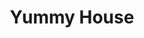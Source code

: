 ---
layout: place
title: "Yummy House"
permalink: /michigan/commerce-township/yummy-house.html
stateAbbr: MI
stateName: Michigan
cityName: Commerce Township
seo:
  name: "Yummy House"
  type: Restaurant
  links: https://www.smorefood.com/order-online/yummy-house-commerce-township-48390-fptqg3no?utm_source=gmb&utm_medium=website
description: "Unassuming, compact eatery featuring classic Chinese dishes & sushi rolls in a low-key atmosphere. Yummy House serves delicious sushi in Commerce Township, Michigan. Try fresh Japanese dishes for a great dining experience. Available for takeout, lunch, and dinner."
place_id: ChIJlx2GsiOlJIgRK1Qlv88DwUw
photos:
  - name: >-
      places/ChIJlx2GsiOlJIgRK1Qlv88DwUw/photos/AeeoHcIoRufELfEIz3ldp83keP0x00qoaPKwE15R8BHynlmYz6aPUJBtZMEaPqjXiUPPWqMx2plygpIBdYK2pu7fmpi1ZVFjYGZ0L8Fr6XZV1RGKrpPzxdrZ6t9xVII4I6BV2Oo0S3ImDgLid3g2yvbPdN6dxLo0Ry7a-8hYHaRCIl681xF_PDLRZvoRaiMK4MtapL6bjDU9y7iwoPWRO4JhvecT1Fd8tx3KwgMf9F7uOvV1Tx1XoOa5h5WTMZd60lOohVHJb-RCtX_gAQTGWx3q_wNOlwVGmTjg0Fh8JRkl21YQJiyPyMygodVu9ByjpJtCmvUoDT5Uczg83a3kMFgU8NSLp9lR6Jsx8s7rMa3F2V1OQtzOh9GKcGjhrNr9DX9_R88ewJ78sLFNH-80PB5hBa-wag08Nlc2AuuqciwhStkiUMQ
    widthPx: 1508
    heightPx: 1508
    authorAttributions:
      - displayName: Jeff Dinakar
        uri: https://maps.google.com/maps/contrib/112014242728123982922
        photoUri: >-
          https://lh3.googleusercontent.com/a-/ALV-UjUomF6Gtcs2yY7Z9LsyBSDaIiF76aiq2gkLwhmQkyYwZGhlFwYJpA=s100-p-k-no-mo
    flagContentUri: >-
      https://www.google.com/local/imagery/report/?cb_client=maps_api_places.places_api&image_key=!1e10!2sCIHM0ogKEICAgICavNKs7gE&hl=en-US
    googleMapsUri: >-
      https://www.google.com/maps/place//data=!3m4!1e2!3m2!1sCIHM0ogKEICAgICavNKs7gE!2e10!4m2!3m1!1s0x8824a523b2861d97:0x4cc103cfbf25542b
  - name: >-
      places/ChIJlx2GsiOlJIgRK1Qlv88DwUw/photos/AeeoHcI9vHG5RVtiwYRq3VEpP0lOl4OjnwkGBJVhUjlCZXJHzP-MaMB1GHJl3K1f_ds_MwVXPmLnj7kiXAbqDgWcc5UN3ZS0vgmx0u-FX53VGu1u9Zwbz1WiWlEcJjl6SMk_9Zhn2sO-dJi1aJHu7ZK3muSCT4keq1sjLcwQnIppd0fRn3SbHFS_kaCM82vTGUajubgd8289T-N2fXjqiOcz4_Ir_Adb_I4vA7f9iMaOwvhSjFfYRqQ_mRSKQiBJdurZwJVRItUIFw3-Y_ZGrJr0F_FHmZCJrP3lOMGTniRCLc22dopONNoAJ1NFKcvRBEF1V5J4605DVOoFHHNHD1l9rVlGmCzjUKzReQlFutWZf3skyDL65mQaV29xyHmwrBzS2smWmMJ49dWoX0bGHPgyWCvI4jHey5Osyu_7Xca2d6YCoiWF
    widthPx: 1276
    heightPx: 1702
    authorAttributions:
      - displayName: Nicole Wang
        uri: https://maps.google.com/maps/contrib/111499595115089870339
        photoUri: >-
          https://lh3.googleusercontent.com/a/ACg8ocK5PB2vLhGvwwBzzhd36fASSeaVhitPeTynAtkF4fKC2zG91Q=s100-p-k-no-mo
    flagContentUri: >-
      https://www.google.com/local/imagery/report/?cb_client=maps_api_places.places_api&image_key=!1e10!2sCIHM0ogKEICAgICp5umgqAE&hl=en-US
    googleMapsUri: >-
      https://www.google.com/maps/place//data=!3m4!1e2!3m2!1sCIHM0ogKEICAgICp5umgqAE!2e10!4m2!3m1!1s0x8824a523b2861d97:0x4cc103cfbf25542b
  - name: >-
      places/ChIJlx2GsiOlJIgRK1Qlv88DwUw/photos/AeeoHcJB40DglijihX7bVJWv9oTW0V5c8PDN4TwvRZaFR89Kh7jW2rjMLCFlJ2GdXWysD7Z9PS2vr-4YMd9eTtAMg9pPXyiLEoJ6u8pP47gF8tewkFZbNUGbEAnGQr3B3hzSQCT2qC8KWiAO7dTyg5w4b5gVea_e3DNhIUPkl_fKwjG_iEKRaKqU-BQEdeUjryOZ-9WC5id4nMmcvIBEA-wvWsCOG5j02ynkCGKfyJY3Ja7RTXE4KVcCsD-Tdg-zTpIXveQ27_SStrqMMFUkPLnEJ2eUeXh3JUmgbiCdv75TRvCjZ9F2gMiOyvO1Neh73_aIqOKe-lbZavxwfEBpd0h3XvK3z10PRYe9incoBP416uydFgamcf-8cvMuUV2mcF89OaJ7_QyVUXFNi8NauGsfbDoEP9wz-ZMmWsrHC01qgsc
    widthPx: 4160
    heightPx: 2340
    authorAttributions:
      - displayName: Brandon Schwartz
        uri: https://maps.google.com/maps/contrib/115250599808722364330
        photoUri: >-
          https://lh3.googleusercontent.com/a/ACg8ocLxhHHNaWDTzgFllSj_KTdodumORFQeTyGuCQk52lEyyzDPHA=s100-p-k-no-mo
    flagContentUri: >-
      https://www.google.com/local/imagery/report/?cb_client=maps_api_places.places_api&image_key=!1e10!2sCIHM0ogKEICAgICEz53PSQ&hl=en-US
    googleMapsUri: >-
      https://www.google.com/maps/place//data=!3m4!1e2!3m2!1sCIHM0ogKEICAgICEz53PSQ!2e10!4m2!3m1!1s0x8824a523b2861d97:0x4cc103cfbf25542b
  - name: >-
      places/ChIJlx2GsiOlJIgRK1Qlv88DwUw/photos/AeeoHcKTriRGFkdk6idBLt5ELMR5HcIe6GnccI2nCbu5Ck9pCnLoERZxC_-UeWn79mLQWIJOlVi2m0cirj8UABptfI6__TuM3-YVj7UHDK3jH0S3dBcIWKAiSVdpiqHrvSCJs30hir2dy2WuMuCqSPJoSvpHzmWyiZyAjlBOmqzxueqkDju6qENCdtxlswEMLZm-Hc_VDXOsu492RzckY7iwHP1dgvbtLkhKClXs6jqhkVU4yx7tgEsaItdrWwtF8woqza_wAK61A3ldC8iIbGKxfJW5675_6RtWJsxnypIrBT4gbKRBit-q-DCCxn3ZwE2Z3WClDanxqsQA0XC6S15KmoUPXJNPI7QkB0bp6xwt8B0vfm29LP9NYEYtEv40OSoLU9z86GyHbFNnJi2kyWwzA4n-H-jSyh1BI5UtBbpTBI2BMQ
    widthPx: 4032
    heightPx: 3024
    authorAttributions:
      - displayName: Michael Tarkowski
        uri: https://maps.google.com/maps/contrib/105804738359713390907
        photoUri: >-
          https://lh3.googleusercontent.com/a-/ALV-UjWSO-QpD8oTJIAyMTXHqI6DmGpNzixZL03kn-Sjbxazdz9ZO6Wi=s100-p-k-no-mo
    flagContentUri: >-
      https://www.google.com/local/imagery/report/?cb_client=maps_api_places.places_api&image_key=!1e10!2sCIHM0ogKEICAgIDW0o6FEQ&hl=en-US
    googleMapsUri: >-
      https://www.google.com/maps/place//data=!3m4!1e2!3m2!1sCIHM0ogKEICAgIDW0o6FEQ!2e10!4m2!3m1!1s0x8824a523b2861d97:0x4cc103cfbf25542b
  - name: >-
      places/ChIJlx2GsiOlJIgRK1Qlv88DwUw/photos/AeeoHcLI2VwwmT1bgspdfEhhmua0_TPms-q29hki8glvP5Tebz8SXGFjlSJ6K6zafvDQQlEV98pXmcvny9UN45mYQsGx-a5mK8NKt8iz6K1LbCY4mKDeza6bVaAxQnOOoxiXjDPoPzkDZ5iis_neFHJzfvVv_Sg-Rn-qAp8wu0zE_rM_3Ks7F8r1mBswkRa_KhZ4XaegVMtuaTd0W3FSxKumk1VgKSnUrSpwB-Zcw8jhWinp4KH-91YiV_Iwmx2sTUQ5QvoLFWeObRw5nEv52HOt4VOhmuPvbgwcsmXG0rpPvD2Co79EiqipsTdgxOugwwsuRXnxS6PmEi-22obdotUjDGQfWXr6Zg9xfFO2OdPXAJ5Dt24OtHNKHtvcAp7rvdpNnF17mlbwWfYJ5K-cMJzNFI7n9H5KkO68ZDJH0qrESFozmVGL
    widthPx: 4160
    heightPx: 4160
    authorAttributions:
      - displayName: Jeff Dinakar
        uri: https://maps.google.com/maps/contrib/112014242728123982922
        photoUri: >-
          https://lh3.googleusercontent.com/a-/ALV-UjUomF6Gtcs2yY7Z9LsyBSDaIiF76aiq2gkLwhmQkyYwZGhlFwYJpA=s100-p-k-no-mo
    flagContentUri: >-
      https://www.google.com/local/imagery/report/?cb_client=maps_api_places.places_api&image_key=!1e10!2sCIHM0ogKEICAgICavNKyvgE&hl=en-US
    googleMapsUri: >-
      https://www.google.com/maps/place//data=!3m4!1e2!3m2!1sCIHM0ogKEICAgICavNKyvgE!2e10!4m2!3m1!1s0x8824a523b2861d97:0x4cc103cfbf25542b
  - name: >-
      places/ChIJlx2GsiOlJIgRK1Qlv88DwUw/photos/AeeoHcIjl8hxNsG_t1vzHEkUkgIWNQ7hYGgzsN16PnIaxBgc7b1B3PRBGP3q0_5CM91_y59ec7fTrFW9QgCLYIBQuGfKUkKHL4xhJQuyE0y90Sj_e44sFeDlRPfmCqTT4jsuubRCBcJH6GXxwrqy08lsNIaO_iPiiKKhyBHuCH-utUx9U3bf0P-Pu4ftJP9kaE-xIcyj1pLNILdLt7ytA8edABIyRhimoNrhDPCQWP9ibXmHcTTW0-k5QHhyPLK5LcOTBpk9M_FpHQ8ZFzfJq9KgPo13WAGQADbaQDF62PJ3MWhiH3Q2SkS662xLUesdIgJFO5H4v945EJKhyCdcB4ooAFiVUss99JtOz2eDLA7Qisa56-Cts_y32vLmAHAyhCviufb7-WV8xvr1c-hxbD_20nv557LJK7zeuASkWFUQ_rNu4A
    widthPx: 3024
    heightPx: 4032
    authorAttributions:
      - displayName: Gerald P
        uri: https://maps.google.com/maps/contrib/113724987320251556525
        photoUri: >-
          https://lh3.googleusercontent.com/a-/ALV-UjXC5vXWwr7lFNTSNFDJKvfVcHFINtSTgt5nKuUpnRHy2KbxKgLZog=s100-p-k-no-mo
    flagContentUri: >-
      https://www.google.com/local/imagery/report/?cb_client=maps_api_places.places_api&image_key=!1e10!2sCIHM0ogKEICAgICEtfvwTg&hl=en-US
    googleMapsUri: >-
      https://www.google.com/maps/place//data=!3m4!1e2!3m2!1sCIHM0ogKEICAgICEtfvwTg!2e10!4m2!3m1!1s0x8824a523b2861d97:0x4cc103cfbf25542b
  - name: >-
      places/ChIJlx2GsiOlJIgRK1Qlv88DwUw/photos/AeeoHcIem00J8ZCxHazMNPR3iYa0RVZkH8pGfHFG5CJA7Uubtn35ckmXDCa80KHuTG00xNF3P8gtxIxTgCgrAsWEoU9QCSu7pu4797ZCRXMuU4pfK9Ne3EHUa1WmNhA-HxfFF2sJJtkFRDeOl0jIzt6RTNlyGp43iNHrzrNcT8RV2qlTizECMlTrDz5_AspGjW58yTzdFpU2khs1yKUvUntsOrbLTj4SBSRNthJxK4jOcmAqqz_wfppwvqKjPQvB4XzjONTFxQlb3KQPNXBQNgV3iHwdSI83p70txQaPd2_DHcWIfbLfCxZ3JmTV1pUvvU9EUgPIHt_EoQJQ2J-8Be1knXZ8qpDAIJ-TY-oS_6Px1bjaFA3ANw66eJn39adhgk1ChFARWcXEmg-hNadTkCoJXu3Is6pvDDBzYuxg_3jAfv_4TsZo
    widthPx: 4032
    heightPx: 3024
    authorAttributions:
      - displayName: Marie Sunshine
        uri: https://maps.google.com/maps/contrib/111317455478984058256
        photoUri: >-
          https://lh3.googleusercontent.com/a/ACg8ocJbUgvXUjrVV8UEiK_YOzrtJHxDasVFFQSWwKpI6M0m3DJ419Q=s100-p-k-no-mo
    flagContentUri: >-
      https://www.google.com/local/imagery/report/?cb_client=maps_api_places.places_api&image_key=!1e10!2sCIHM0ogKEICAgIC4wdi3iQE&hl=en-US
    googleMapsUri: >-
      https://www.google.com/maps/place//data=!3m4!1e2!3m2!1sCIHM0ogKEICAgIC4wdi3iQE!2e10!4m2!3m1!1s0x8824a523b2861d97:0x4cc103cfbf25542b
  - name: >-
      places/ChIJlx2GsiOlJIgRK1Qlv88DwUw/photos/AeeoHcLtta1rRNVzAD2_wTDcm9AU7g_xD7DrfhTRrhsQ7Y9m6ALRhxUQgLzWMK4X1P-R5WPQtpUmSY-j9uUpS9FdFlOYj3c4QIFTKCjpfj0P7NLC5UhAKi2PL8sqkaAGO88QLscnYQ1BHH1sNiaCa4O80b6G91LcNd0oTWGaDaTwJwmDm7Xc27l9CVAuGUHkMhZA2yly0Ztxlc4SNx3nY5euH2B17Zr7CwvgyUaf1zECyOIBBK-YZBpJHTVS2E7XcCqRAzWk6zPNC8kc3OCUs5pyG0NpqslrwBSd1WWQKjBm9nd6ii6cZw5NbXQRXhHCZkrd6bSz78i6UchrMPrAW7EeiohsQmf9uNUqThi9D-38xx49sgy72VImDD4Xms11gG6aEeKJJ_obxSieeO9TjCDfM8HynNFMmcZcnS-c4CZpiE97xFqX
    widthPx: 1960
    heightPx: 4032
    authorAttributions:
      - displayName: Brian Cairns
        uri: https://maps.google.com/maps/contrib/100166372645237350209
        photoUri: >-
          https://lh3.googleusercontent.com/a-/ALV-UjUqW1dhApNK3FoJyeFwH2JARYM5XQxxsi79lblL1jqmUb8XYRy1qw=s100-p-k-no-mo
    flagContentUri: >-
      https://www.google.com/local/imagery/report/?cb_client=maps_api_places.places_api&image_key=!1e10!2sCIHM0ogKEICAgIC47s_siwE&hl=en-US
    googleMapsUri: >-
      https://www.google.com/maps/place//data=!3m4!1e2!3m2!1sCIHM0ogKEICAgIC47s_siwE!2e10!4m2!3m1!1s0x8824a523b2861d97:0x4cc103cfbf25542b
  - name: >-
      places/ChIJlx2GsiOlJIgRK1Qlv88DwUw/photos/AeeoHcK_V0F5y0qfg0hlN49JPDl_Z1DUOEVoo8vrVtXj18f2horWFupqzQ2BTIc26PVhuULKfpgTJ0NiajdDwI_fRcPk7q-hQFlHwkQgXOd_f8uVqfonCuo8bXQyWATKrmzipvR_67JnNgyeFPXrikXwMRyxrv81DdxDymOc8ndN5AWJmj0QPwIhA2tQ_d876tuXW1PzQ-pv4FHEQzVnBGFvi5FOXsf-aynJ0BaaRogMSyTGskn37sfUB5nE3_e57LTn0i7Pk75OnFZlt3Cww1GXL0XOxllqXzmpzXNjg4GOAcwy_rcGOtitOpR5_x8OIIU-FSzckCum-RTUoMfbBhbDHK6Up3xLm-YP7-ckp29YcqO5Bem3nz6NVcXwbGdaZob2W09JgnpaXRCWAnfcVyewGbaH7Boyni9oxNQ6wfyU440RaQ
    widthPx: 3024
    heightPx: 4032
    authorAttributions:
      - displayName: Carolyn Dakoske
        uri: https://maps.google.com/maps/contrib/113824280674659705944
        photoUri: >-
          https://lh3.googleusercontent.com/a-/ALV-UjXPEG1sc2wfP0yJ0i6oBXJTqQSiQRW1Rvo9IgrwtFa4RCP6S-8pdA=s100-p-k-no-mo
    flagContentUri: >-
      https://www.google.com/local/imagery/report/?cb_client=maps_api_places.places_api&image_key=!1e10!2sCIHM0ogKEICAgIDE2sKzbA&hl=en-US
    googleMapsUri: >-
      https://www.google.com/maps/place//data=!3m4!1e2!3m2!1sCIHM0ogKEICAgIDE2sKzbA!2e10!4m2!3m1!1s0x8824a523b2861d97:0x4cc103cfbf25542b
  - name: >-
      places/ChIJlx2GsiOlJIgRK1Qlv88DwUw/photos/AeeoHcL7ZOe9sMyYgkzu07VotbamRGl6FTEi1TV94VVLpSF-sCortfVxT8NPvo_HkCMMB3WL06fLZDKh1fxGtTD5g0fEgOnWerNEs9-ZwKN7UU4_mrWGZWbpR__3OZLXd3BahG182G5is8GlahcuCSyL4xYFo3hNcv1TkCVN0GpgGqtz4o8FlTaW-hXkkSKUil59vt-m-vcft2e3eykoQM6W_mM-j1Qzm-UtNUOzJC0r_kkK_JdYIbAOGbXzs1uIu_M3CGwBIvMd_TKjy8woZ9mmpRidy9eB-Mh6CSi43EfQ8ML02LhhuUjxCOl6xy0fhENKAWtyZ9m6fZM-vYP9fz0Q3PVGVqLLM9i3hm6sb3Xx87SeirsJMYohymLCYYVdgxKpOp0Yw9S2fLlRHRQ445wDsXkUsoTPdHeiUPxWxdq4bgbz9z4
    widthPx: 4160
    heightPx: 4160
    authorAttributions:
      - displayName: Jeff Dinakar
        uri: https://maps.google.com/maps/contrib/112014242728123982922
        photoUri: >-
          https://lh3.googleusercontent.com/a-/ALV-UjUomF6Gtcs2yY7Z9LsyBSDaIiF76aiq2gkLwhmQkyYwZGhlFwYJpA=s100-p-k-no-mo
    flagContentUri: >-
      https://www.google.com/local/imagery/report/?cb_client=maps_api_places.places_api&image_key=!1e10!2sCIHM0ogKEICAgICavNKsmQE&hl=en-US
    googleMapsUri: >-
      https://www.google.com/maps/place//data=!3m4!1e2!3m2!1sCIHM0ogKEICAgICavNKsmQE!2e10!4m2!3m1!1s0x8824a523b2861d97:0x4cc103cfbf25542b
address: 1725 Haggerty Rd, Commerce Township, MI 48390, USA
street: 1725 Haggerty Rd
city: Commerce Township
state: MI
zip: '48390'
country: USA
neighborhood: null
latitude: '42.547550'
longitude: '-83.439124'
accessibility_options:
  wheelchairAccessibleParking: true
  wheelchairAccessibleEntrance: true
  wheelchairAccessibleRestroom: true
  wheelchairAccessibleSeating: true
business_status: OPERATIONAL
name: Yummy House
google_maps_links:
  directionsUri: >-
    https://www.google.com/maps/dir//''/data=!4m7!4m6!1m1!4e2!1m2!1m1!1s0x8824a523b2861d97:0x4cc103cfbf25542b!3e0
  placeUri: https://maps.google.com/?cid=5530706008187687979
  writeAReviewUri: >-
    https://www.google.com/maps/place//data=!4m3!3m2!1s0x8824a523b2861d97:0x4cc103cfbf25542b!12e1
  reviewsUri: >-
    https://www.google.com/maps/place//data=!4m4!3m3!1s0x8824a523b2861d97:0x4cc103cfbf25542b!9m1!1b1
  photosUri: >-
    https://www.google.com/maps/place//data=!4m3!3m2!1s0x8824a523b2861d97:0x4cc103cfbf25542b!10e5
primary_type: Chinese Restaurant
opening_hours:
  regular: null
  current: null
secondary_opening_hours:
  regular:
    weekdayDescriptions: null
    type: null
  current:
    weekdayDescriptions: null
    type: null
phone: (248) 669-6795
price_level: PRICE_LEVEL_MODERATE
price_range: $10 &ndash; $20
rating: '4.1'
rating_count: 302
website: >-
  https://www.smorefood.com/order-online/yummy-house-commerce-township-48390-fptqg3no?utm_source=gmb&utm_medium=website
reviews:
  - name: >-
      places/ChIJlx2GsiOlJIgRK1Qlv88DwUw/reviews/ChdDSUhNMG9nS0VJQ0FnTUNnNGFtcXR3RRAB
    relativePublishTimeDescription: a month ago
    rating: 5
    text:
      text: >-
        First time here at yummy house, I won’t go anywhere else, so many option
        to choose from, the sushi are fresh and delicious! The place is clean
        and nice, prices are reasonable. The service is great. I will recommend
        people coming here.
      languageCode: en
    originalText:
      text: >-
        First time here at yummy house, I won’t go anywhere else, so many option
        to choose from, the sushi are fresh and delicious! The place is clean
        and nice, prices are reasonable. The service is great. I will recommend
        people coming here.
      languageCode: en
    authorAttribution:
      displayName: Jenny
      uri: https://www.google.com/maps/contrib/111748042778493670211/reviews
      photoUri: >-
        https://lh3.googleusercontent.com/a/ACg8ocLjsle5Dryp59TXvdDswVe0bBr1ryxor6SIQxAyEjRveUAsJyU=s128-c0x00000000-cc-rp-mo
    publishTime: '2025-02-18T03:33:07.484768Z'
    flagContentUri: >-
      https://www.google.com/local/review/rap/report?postId=ChdDSUhNMG9nS0VJQ0FnTUNnNGFtcXR3RRAB&d=17924085&t=1
    googleMapsUri: >-
      https://www.google.com/maps/reviews/data=!4m6!14m5!1m4!2m3!1sChdDSUhNMG9nS0VJQ0FnTUNnNGFtcXR3RRAB!2m1!1s0x8824a523b2861d97:0x4cc103cfbf25542b
  - name: >-
      places/ChIJlx2GsiOlJIgRK1Qlv88DwUw/reviews/ChdDSUhNMG9nS0VJQ0FnTUNnbG9UNnR3RRAB
    relativePublishTimeDescription: a month ago
    rating: 5
    text:
      text: >-
        First time ordering at Yummy house. We ordered monster roll, pink lady
        roll and beef lo mein. The salmon and yellow tail on the pink lady roll
        was super fresh and tasty. The staff were really friendly even though it
        was busy. Definitely coming back!
      languageCode: en
    originalText:
      text: >-
        First time ordering at Yummy house. We ordered monster roll, pink lady
        roll and beef lo mein. The salmon and yellow tail on the pink lady roll
        was super fresh and tasty. The staff were really friendly even though it
        was busy. Definitely coming back!
      languageCode: en
    authorAttribution:
      displayName: Maggie
      uri: https://www.google.com/maps/contrib/114947432342481154016/reviews
      photoUri: >-
        https://lh3.googleusercontent.com/a-/ALV-UjWj05O23lWo80s3et-bjk6gH5R-ihkrFG2g-ylGohUi_WiW4RU=s128-c0x00000000-cc-rp-mo
    publishTime: '2025-02-16T21:08:03.880269Z'
    flagContentUri: >-
      https://www.google.com/local/review/rap/report?postId=ChdDSUhNMG9nS0VJQ0FnTUNnbG9UNnR3RRAB&d=17924085&t=1
    googleMapsUri: >-
      https://www.google.com/maps/reviews/data=!4m6!14m5!1m4!2m3!1sChdDSUhNMG9nS0VJQ0FnTUNnbG9UNnR3RRAB!2m1!1s0x8824a523b2861d97:0x4cc103cfbf25542b
  - name: >-
      places/ChIJlx2GsiOlJIgRK1Qlv88DwUw/reviews/ChdDSUhNMG9nS0VJQ0FnTURnaExHazlBRRAB
    relativePublishTimeDescription: a month ago
    rating: 4
    text:
      text: >-
        Decent place! I got takeout and had the seaseme chicken with egg drop
        and spring rolls. This was done within 2 minutes of ordering so I’m
        assuming it was all premade. The spring roles were a bit too well done
        and the egg drop soup was not hot at all. Luke warm.
      languageCode: en
    originalText:
      text: >-
        Decent place! I got takeout and had the seaseme chicken with egg drop
        and spring rolls. This was done within 2 minutes of ordering so I’m
        assuming it was all premade. The spring roles were a bit too well done
        and the egg drop soup was not hot at all. Luke warm.
      languageCode: en
    authorAttribution:
      displayName: Matthew Musallam
      uri: https://www.google.com/maps/contrib/105518498551321834207/reviews
      photoUri: >-
        https://lh3.googleusercontent.com/a/ACg8ocI_XzZH1rdbQVkkmjtr7TIpG4Jgijd5nimMxjfKtku6i64E-Q=s128-c0x00000000-cc-rp-mo-ba4
    publishTime: '2025-02-22T13:26:04.797152Z'
    flagContentUri: >-
      https://www.google.com/local/review/rap/report?postId=ChdDSUhNMG9nS0VJQ0FnTURnaExHazlBRRAB&d=17924085&t=1
    googleMapsUri: >-
      https://www.google.com/maps/reviews/data=!4m6!14m5!1m4!2m3!1sChdDSUhNMG9nS0VJQ0FnTURnaExHazlBRRAB!2m1!1s0x8824a523b2861d97:0x4cc103cfbf25542b
  - name: >-
      places/ChIJlx2GsiOlJIgRK1Qlv88DwUw/reviews/ChdDSUhNMG9nS0VJQ0FnSURfOEpEYXNnRRAB
    relativePublishTimeDescription: 2 months ago
    rating: 1
    text:
      text: >-
        I always order egg rolls, shrimp fried rice and extra sweet and sour
        sauce with NO problems.  Today I received a spring roll and a different
        sauce than what I usually receive.  The person who took my call was NOT
        rude but clearly wanted me to get off the phone.  The food is great but
        today's service has me thinking twice before returning.  BTW my receipt
        said "egg roll" not spring rool.
      languageCode: en
    originalText:
      text: >-
        I always order egg rolls, shrimp fried rice and extra sweet and sour
        sauce with NO problems.  Today I received a spring roll and a different
        sauce than what I usually receive.  The person who took my call was NOT
        rude but clearly wanted me to get off the phone.  The food is great but
        today's service has me thinking twice before returning.  BTW my receipt
        said "egg roll" not spring rool.
      languageCode: en
    authorAttribution:
      displayName: C J
      uri: https://www.google.com/maps/contrib/103902244353566856510/reviews
      photoUri: >-
        https://lh3.googleusercontent.com/a/ACg8ocJV6QbD-4ChSDGXgD3lH27fCnWx3bczhbYBWAxwKgLNIfuKEQ=s128-c0x00000000-cc-rp-mo
    publishTime: '2025-01-21T00:13:48.792414Z'
    flagContentUri: >-
      https://www.google.com/local/review/rap/report?postId=ChdDSUhNMG9nS0VJQ0FnSURfOEpEYXNnRRAB&d=17924085&t=1
    googleMapsUri: >-
      https://www.google.com/maps/reviews/data=!4m6!14m5!1m4!2m3!1sChdDSUhNMG9nS0VJQ0FnSURfOEpEYXNnRRAB!2m1!1s0x8824a523b2861d97:0x4cc103cfbf25542b
  - name: >-
      places/ChIJlx2GsiOlJIgRK1Qlv88DwUw/reviews/ChZDSUhNMG9nS0VJQ0FnTUNRdy1UN013EAE
    relativePublishTimeDescription: a month ago
    rating: 2
    text:
      text: >-
        I had been wanting to try this place for a few years, after seeing many
        great reviews. It's hard to get me to eat somewhere that doesn't serve
        alcohol, hence the delay. Tried it today and was beyond disappointed. It
        was below average for the area, and the area has generally terrible
        "chinese" food. Now I went to leave the review and I see that the
        reviews here aren't even good any more. So that should say everything
        you need to know. Skip this one
      languageCode: en
    originalText:
      text: >-
        I had been wanting to try this place for a few years, after seeing many
        great reviews. It's hard to get me to eat somewhere that doesn't serve
        alcohol, hence the delay. Tried it today and was beyond disappointed. It
        was below average for the area, and the area has generally terrible
        "chinese" food. Now I went to leave the review and I see that the
        reviews here aren't even good any more. So that should say everything
        you need to know. Skip this one
      languageCode: en
    authorAttribution:
      displayName: Scot Lenter
      uri: https://www.google.com/maps/contrib/110398427995829514746/reviews
      photoUri: >-
        https://lh3.googleusercontent.com/a/ACg8ocLp1W3YDyupoNetYuGoHNHm2dTTU8haftpzA28UekcVd5OaKO0=s128-c0x00000000-cc-rp-mo-ba3
    publishTime: '2025-03-06T19:20:22.652147Z'
    flagContentUri: >-
      https://www.google.com/local/review/rap/report?postId=ChZDSUhNMG9nS0VJQ0FnTUNRdy1UN013EAE&d=17924085&t=1
    googleMapsUri: >-
      https://www.google.com/maps/reviews/data=!4m6!14m5!1m4!2m3!1sChZDSUhNMG9nS0VJQ0FnTUNRdy1UN013EAE!2m1!1s0x8824a523b2861d97:0x4cc103cfbf25542b
parking_options:
  freeParkingLot: true
  freeStreetParking: true
  paidStreetParking: false
  valetParking: false
payment_options:
  acceptsCreditCards: true
  acceptsDebitCards: true
  acceptsCashOnly: false
  acceptsNfc: true
allow_dogs: null
curbside_pickup: null
delivery: false
dine_in: false
good_for_children: true
good_for_groups: null
good_for_sports: false
live_music: false
menu_for_children: false
outdoor_seating: false
reservable: false
restroom: true
serves_beer: false
serves_breakfast: null
serves_brunch: false
serves_cocktails: false
serves_coffee: null
serves_dinner: true
serves_dessert: true
serves_lunch: true
serves_vegetarian_food: true
serves_wine: false
takeout: true
summary: >-
  Unassuming, compact eatery featuring classic Chinese dishes & sushi rolls in a
  low-key atmosphere.

---